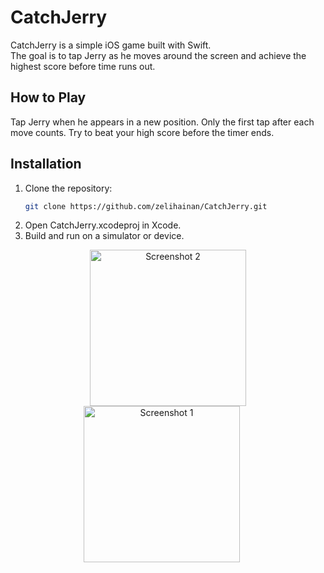 # CatchJerry

CatchJerry is a simple iOS game built with Swift.  
The goal is to tap Jerry as he moves around the screen and achieve the highest score before time runs out.

## How to Play
Tap Jerry when he appears in a new position.
Only the first tap after each move counts.
Try to beat your high score before the timer ends.

## Installation
1. Clone the repository:
   ```bash
   git clone https://github.com/zelihainan/CatchJerry.git
2. Open CatchJerry.xcodeproj in Xcode.
3. Build and run on a simulator or device.

<p align="center">
  <img src="https://github.com/user-attachments/assets/a9921df8-527f-4af2-91e0-72b6b500eddb" alt="Screenshot 2" width="250"/>
  <img src="https://github.com/user-attachments/assets/c5b3bd4a-1f25-4ee8-acdc-99c4c079c008" alt="Screenshot 1" width="250" style="margin-right: 20px;"/>
</p>



